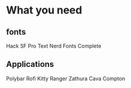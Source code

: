 # What you need

## fonts
Hack
SF Pro Text
Nerd Fonts Complete

## Applications
Polybar
Rofi
Kitty
Ranger
Zathura
Cava
Compton

